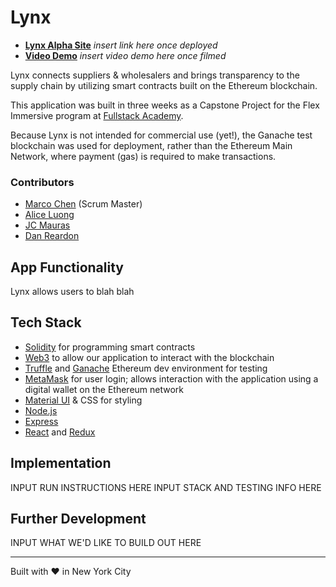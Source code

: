 # Lynx

- **[Lynx Alpha Site](https://google.com)** _insert link here once deployed_
- **[Video Demo](https://google.com)** _insert video demo here once filmed_

Lynx connects suppliers & wholesalers and brings transparency to the supply chain by utilizing smart contracts built on the Ethereum blockchain.

This application was built in three weeks as a Capstone Project for the Flex Immersive program at [Fullstack Academy](https://www.fullstackacademy.com/).

Because Lynx is not intended for commercial use (yet!), the Ganache test blockchain was used for deployment, rather than the Ethereum Main Network, where payment (gas) is required to make transactions. 

### Contributors
- [Marco Chen](https://github.com/marcopchen) (Scrum Master)
- [Alice Luong](https://github.com/alicel73)
- [JC Mauras](https://github.com/jmauras24)
- [Dan Reardon](https://github.com/reard96)


## App Functionality

Lynx allows users to blah blah

## Tech Stack

* [Solidity](http://solidity.readthedocs.io/en/latest/) for programming smart contracts
* [Web3](https://web3js.readthedocs.io/en/1.0/) to allow our application to interact with the blockchain 
* [Truffle](http://truffleframework.com/) and [Ganache](http://truffleframework.com/ganache/) Ethereum dev environment for testing
* [MetaMask](https://metamask.io/) for user login; allows interaction with the application using a digital wallet on the Ethereum network 
* [Material UI](https://material-ui.com/) & CSS for styling
* [Node.js](https://nodejs.org/en/)
* [Express](https://expressjs.com/)
* [React](https://reactjs.org/) and [Redux](https://redux.js.org/)

## Implementation

INPUT RUN INSTRUCTIONS HERE
INPUT STACK AND TESTING INFO HERE

## Further Development

INPUT WHAT WE'D LIKE TO BUILD OUT HERE

---
Built with ❤️ in New York City
